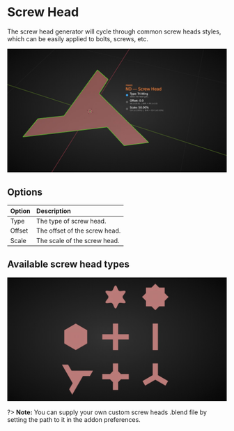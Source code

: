 # Screw Head

The screw head generator will cycle through common screw heads styles, which can be easily applied to bolts, screws, etc.

![Screw Head Generator](../_media/screw-head-out.jpg ':size=800')

## Options

| Option | Description |
| :------ | :----------- |
| Type | The type of screw head. |
| Offset | The offset of the screw head. |
| Scale | The scale of the screw head. |

## Available screw head types

![Screw Head Generator](../_media/screw-heads-out.jpg ':size=800')

?> **Note:** You can supply your own custom screw heads .blend file by setting the path to it in the addon preferences.